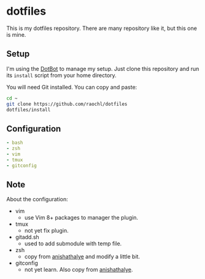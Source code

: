 # dotfiles

This is my dotfiles repository. There are many repository like it, but this one is mine.

## Setup
I'm using the [DotBot](https://github.com/anishathalye/dotbot) to manage my setup. Just clone this repository and run its `install` script from your home directory.

You will need Git installed.
You can copy and paste:
```bash
cd ~
git clone https://github.com/raochl/dotfiles
dotfiles/install
```
## Configuration
```yaml
- bash
- zsh
- vim
- tmux
- gitconfig
```

## Note
About the configuration:

* vim 
    - use Vim 8+ packages to manager the plugin.
* tmux
    - not yet fix plugin.
* gitadd.sh
    - used to add submodule with temp file.
* zsh
    - copy from [anishathalye](https://github.com/anishathalye/dotfiles) and modify a little bit.
* gitconfig
    - not yet learn. Also copy from [anishathalye](https://github.com/anishathalye/dotfiles).


